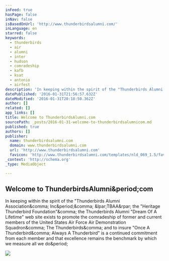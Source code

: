 ```yaml
---
inFeed: true
hasPage: false
inNav: false
isBasedOnUrl: 'http://www.thunderbirdsalumni.com/'
inLanguage: en
starred: false
keywords:
  - thunderbirds
  - air
  - alumni
  - inter
  - hudson
  - comradeship
  - kafb
  - ksat
  - antonio
  - airfest
description: 'In keeping within the spirit of the "Thunderbirds Alumni Association, Inc., (TBAA) the "Heritage Thunderbird Foundation", the Thunderbirds Alumni "Dream Of A Lifetime" web site exists to promote the comradeship of former and current members of the United States Air Force Air Demonstration Squadron, The Thunderbirds, and to insure "Once A Thunderbird, Always A Thunderbird" is a continued commitment from each member and that excellence remains the benchmark by which we measure all we do.'
datePublished: '2016-01-31T21:56:57.632Z'
dateModified: '2016-01-31T20:18:50.362Z'
author: []
related: []
app_links: []
title: Welcome to ThunderbirdsAlumni.com
sourcePath: _posts/2016-01-31-welcome-to-thunderbirdsalumnicom.md
published: true
authors: []
publisher:
  name: thunderbirdsalumni.com
  domain: www.thunderbirdsalumni.com
  url: 'http://www.thunderbirdsalumni.com'
  favicon: 'http://www.thunderbirdsalumni.com/templates/nld_069_1.5/favicon.ico'
_context: 'http://schema.org'
_type: MediaObject

---
```

<article style=""><h1>Welcome to ThunderbirdsAlumni&amp;period;com</h1><p>In keeping within the spirit of the "Thunderbirds Alumni Association&amp;comma; Inc&amp;period;&amp;comma; &amp;lpar;TBAA&amp;rpar; the "Heritage Thunderbird Foundation"&amp;comma; the Thunderbirds Alumni "Dream Of A Lifetime" web site exists to promote the comradeship of former and current members of the United States Air Force Air Demonstration Squadron&amp;comma; The Thunderbirds&amp;comma; and to insure "Once A Thunderbird&amp;comma; Always A Thunderbird" is a continued commitment from each member and that excellence remains the benchmark by which we measure all we do&amp;period;</p><img src="http://www.thunderbirdsalumni.com/images/stories/AllTeamPhotos/671.jpg" /></article>
